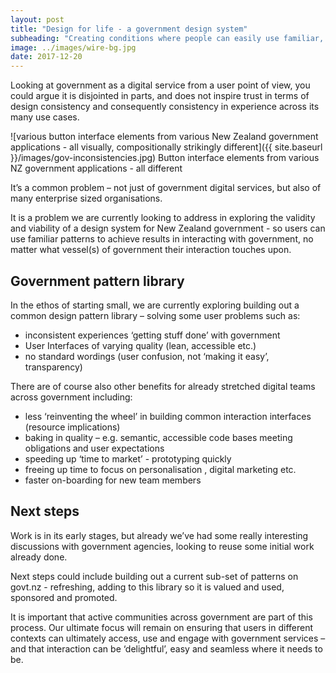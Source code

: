 ```yaml
---
layout: post
title: "Design for life - a government design system"
subheading: "Creating conditions where people can easily use familiar, tested, trusted patterns interacting with government services."
image: ../images/wire-bg.jpg
date: 2017-12-20
---
```


Looking at government as a digital service from a user point of view, you could argue it is disjointed in parts, and does not inspire trust in terms of design consistency and consequently consistency in experience across its many use cases.

![various button interface elements from various New Zealand government applications - all visually, compositionally strikingly different]({{ site.baseurl }}/images/gov-inconsistencies.jpg) <span class="caption text-muted">Button interface elements from various NZ government applications - all different</span>

It’s a common problem – not just of government digital services, but also of many enterprise sized organisations.

It is a problem we are currently looking to address in exploring the validity and viability of a design system for New Zealand government - so users can use familiar patterns to achieve results in interacting with government, no matter what vessel(s) of government their interaction touches upon.

## Government pattern library

In the ethos of starting small, we are currently exploring building out a common design pattern library – solving some user problems such as:

*   inconsistent experiences ‘getting stuff done’ with government
*   User Interfaces of varying quality (lean, accessible etc.)
*   no standard wordings (user confusion, not ‘making it easy’, transparency)

There are of course also other benefits for already stretched digital teams across government including:

*   less ‘reinventing the wheel’ in building common interaction interfaces (resource implications)
*   baking in quality – e.g. semantic, accessible code bases meeting obligations and user expectations
*   speeding up ‘time to market’ - prototyping quickly
*   freeing up time to focus on personalisation , digital marketing etc.
*   faster on-boarding for new team members

## Next steps

Work is in its early stages, but already we’ve had some really interesting discussions with government agencies, looking to reuse some initial work already done.

Next steps could include building out a current sub-set of patterns on govt.nz - refreshing, adding to this library so it is valued and used, sponsored and promoted.

It is important that active communities across government are part of this process. Our ultimate focus will remain on ensuring that users in different contexts can ultimately access, use and engage with government services – and that interaction can be ‘delightful’, easy and seamless where it needs to be.
